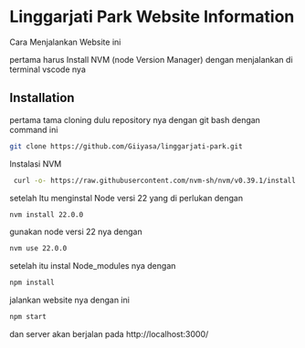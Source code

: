 
# Linggarjati Park Website Information

Cara Menjalankan Website ini 

pertama harus Install NVM (node Version Manager) dengan menjalankan di terminal vscode nya 



## Installation
pertama tama cloning dulu repository nya dengan git bash dengan command ini 
```bash
git clone https://github.com/Giiyasa/linggarjati-park.git
```
Instalasi NVM
```bash
 curl -o- https://raw.githubusercontent.com/nvm-sh/nvm/v0.39.1/install.sh | bash
```
    
setelah Itu menginstal Node versi 22 yang di perlukan dengan
```bash
nvm install 22.0.0
```

gunakan node versi 22 nya dengan
```bash
nvm use 22.0.0
```

setelah itu instal Node_modules nya dengan
```bash
npm install
```
jalankan website nya dengan ini 
```bash
npm start 
```

dan server akan berjalan pada
http://localhost:3000/



